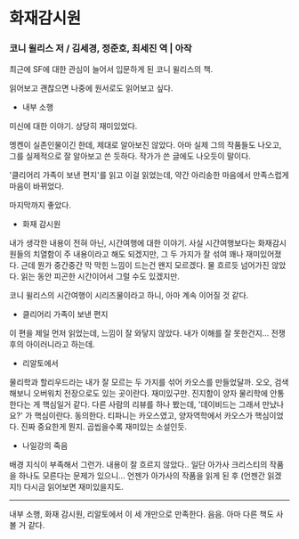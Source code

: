 # 화재감시원

### 코니 윌리스 저 / 김세경, 정준호, 최세진 역 | 아작

최근에 SF에 대한 관심이 늘어서 입문하게 된 코니 윌리스의 책.

읽어보고 괜찮으면 나중에 원서로도 읽어보고 싶다.

- 내부 소행

미신에 대한 이야기. 상당히 재미있었다.

멩켄이 실존인물이긴 한데, 제대로 알아보진 않았다. 아마 실제 그의 작품들도 나오고, 그를 실제적으로 잘 알아보고 쓴 듯하다. 작가가 쓴 글에도 나오듯이 말이다.

'클리어리 가족이 보낸 편지'를 읽고 이걸 읽었는데, 약간 아리송한 마음에서 만족스럽게 마음이 바뀌었다.

마지막까지 좋았다.

- 화재 감시원

내가 생각한 내용이 전혀 아닌, 시간여행에 대한 이야기. 사실 시간여행보다는 화재감시원들의 치열함이 주 내용이라고 해도 되겠지만, 그 두 가지가 잘 섞여 꽤나 재미있어졌다. 근데 뭔가 중간중간 막 막힌 느낌이 드는건 왠지 모르겠다. 물 흐르듯 넘어가진 않았다. 읽는 동안 피곤한 시간이어서 그럴 수도 있겠지만. 

코니 윌리스의 시간여행이 시리즈물이라고 하니, 아마 계속 이어질 것 같다. 

- 클리어리 가족이 보낸 편지

이 편을 제일 먼저 읽었는데, 느낌이 잘 와닿지 않았다. 내가 이해를 잘 못한건지... 전쟁 후의 아이러니라고 하는데. 

- 리알토에서

물리학과 할리우드라는 내가 잘 모르는 두 가지를 섞어 카오스를 만들었달까. 오오, 검색해보니 오버워치 전장으로도 있는 곳이란다. 재미있구만. 진지함이 양자 물리학에 안통한다는 게 핵심일거 같다. 다른 사람의 리뷰를 하나 봤는데, '데이비드는 그래서 만났나요?' 가 핵심이란다. 동의한다. 티파니는 카오스였고, 양자역학에서 카오스가 핵심이었다. 진짜 중요한게 뭔지. 곱씹을수록 재미있는 소설인듯.

- 나일강의 죽음

배경 지식이 부족해서 그런가. 내용이 잘 흐르지 않았다.. 일단 아가사 크리스티의 작품을 하나도 모른다는 문제가 있으니...  언젠가 아가사의 작품을 읽게 된 후 (언젠간 읽겠지!) 다시금 읽어보면 재미있을지도.

___

내부 소행, 화재 감시원, 리알토에서 이 세 개만으로 만족한다. 음음. 아마 다른 책도 사볼 거 같다. 

